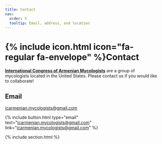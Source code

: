 ```yaml
---
title: Contact
nav:
  order: 5
  tooltip: Email, address, and location
---
```


# {% include icon.html icon="fa-regular fa-envelope" %}Contact


[**International Congress of Armenian Mycologists**](https://ICArmenian-Mycologists.github.io/lab-website-template/) are a group of mycologists located in the United States. Please contact us if you would like to collaborate!

## Email

[icarmenian.mycologists@gmail.com](icarmenian.mycologists@gmail.com)

{%
  include button.html
  type="email"
  text="icarmenian.mycologists@gmail.com"
  link="icarmenian.mycologists@gmail.com"
%}

{% include section.html %}

